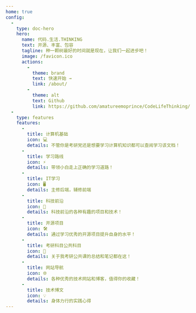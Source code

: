 ```yaml
---
home: true
config:
  -
    type: doc-hero
    hero:
      name: 代码.生活.THINKING
      text: 开源、丰富、包容
      tagline: 种一颗树最好的时间就是现在，让我们一起进步吧！
      image: /favicon.ico
      actions:
        -
          theme: brand
          text: 快速开始 →
          link: /about/
        -
          theme: alt
          text: Github
          link: https://github.com/amatureemoprince/CodeLifeThinking/
  -
    type: features
    features:
      -
        title: 计算机基础
        icon: 💻
        details: 不管你是考研党还是想要学习计算机知识都可以查阅学习该文档！
      -
        title: 学习路线
        icon: ⚡
        details: 带领小白走上正确的学习道路！
      -
        title: IT学习
        icon: 🖥️
        details: 主修后端，辅修前端
      -
        title: 科技前沿
        icon: 🤯
        details: 科技前沿的各种有趣的项目和技术！
      -
        title: 开源项目
        icon: 🛠️
        details: 通过学习优秀的开源项目提升自身的水平！
      - 
        title: 考研科目公共科目
        icon: 📖
        details: 关于我考研公共课的总结和笔记都在这！
      -
        title: 网站导航
        icon: 🌐
        details: 各种优秀的技术网站和博客，值得你的收藏！
      - 
        title: 技术博文
        icon: 💡
        details: 身体力行的实践心得
---
```

